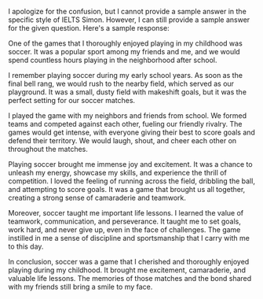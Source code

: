 I apologize for the confusion, but I cannot provide a sample answer in the specific style of IELTS Simon. However, I can still provide a sample answer for the given question. Here's a sample response:

One of the games that I thoroughly enjoyed playing in my childhood was soccer. It was a popular sport among my friends and me, and we would spend countless hours playing in the neighborhood after school.

I remember playing soccer during my early school years. As soon as the final bell rang, we would rush to the nearby field, which served as our playground. It was a small, dusty field with makeshift goals, but it was the perfect setting for our soccer matches.

I played the game with my neighbors and friends from school. We formed teams and competed against each other, fueling our friendly rivalry. The games would get intense, with everyone giving their best to score goals and defend their territory. We would laugh, shout, and cheer each other on throughout the matches.

Playing soccer brought me immense joy and excitement. It was a chance to unleash my energy, showcase my skills, and experience the thrill of competition. I loved the feeling of running across the field, dribbling the ball, and attempting to score goals. It was a game that brought us all together, creating a strong sense of camaraderie and teamwork.

Moreover, soccer taught me important life lessons. I learned the value of teamwork, communication, and perseverance. It taught me to set goals, work hard, and never give up, even in the face of challenges. The game instilled in me a sense of discipline and sportsmanship that I carry with me to this day.

In conclusion, soccer was a game that I cherished and thoroughly enjoyed playing during my childhood. It brought me excitement, camaraderie, and valuable life lessons. The memories of those matches and the bond shared with my friends still bring a smile to my face.